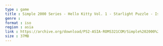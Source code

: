 ```yaml
---
type : game
title : Simple 2000 Series - Hello Kitty Vol. 1 - Starlight Puzzle - Isogashi Cube Dossun Fuwawa (Japan)
genre : 
format : iso
region : asia
link : https://archive.org/download/PS2-ASIA-ROMS321COM/Simple%202000%20Series%20-%20Hello%20Kitty%20Vol.%201%20-%20Starlight%20Puzzle%20-%20Isogashi%20Cube%20Dossun%20Fuwawa%20%28Japan%29.7z
size : 37MB
---
```

